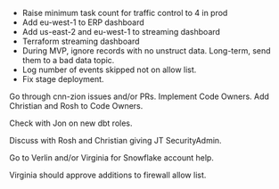 - Raise minimum task count for traffic control to 4 in prod
- Add eu-west-1 to ERP dashboard
- Add us-east-2 and eu-west-1 to streaming dashboard
- Terraform streaming dashboard
- During MVP, ignore records with no unstruct data. Long-term, send them to a bad data topic.
- Log number of events skipped not on allow list.
- Fix stage deployment.


Go through cnn-zion issues and/or PRs.
Implement Code Owners. 
Add Christian and Rosh to Code Owners.

Check with Jon on new dbt roles.

Discuss with Rosh and Christian giving JT SecurityAdmin.

Go to Verlin and/or Virginia for Snowflake account help.

Virginia should approve additions to firewall allow list.
